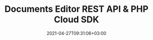 ---
############################# Static ############################
layout: "product"
date: 2021-04-27T09:31:06+03:00
draft: false

product: "Editor"
product_tag: "editor"
platform: "Php"
platform_tag: "php"

############################# Head ############################
head_title: "PHP Document Editor Cloud SDK – Edit Word Excel HTML & Presentations"
head_description: "PHP Cloud SDK to communicate with GroupDocs REST APIs for editing business documents formats.  Edit Microsoft Word, Excel, PPTX, HTML & XML files.‎"

############################# Header ############################
title: "Documents Editor REST API & PHP Cloud SDK"
description: "Cloud REST API to quickly edit all popular document formats in any type of PHP application without installing any external software.‎"
button:
    enable: true

############################# SubMenu ############################
submenu:
    enable: true
    
    left:
        img_alt: "GroupDocs.Editor Cloud SDK for PHP"
        image: "/sdk/272x272/groupdocs_editor-for-php.webp"
        product: "GroupDocs.Editor"
        platform: "PHP"

    middle:
        button:
            # button loop
            - link: "#overview"
              text: "Overview"

            # button loop
            - link: "#features"
              text: "Features"

            # button loop
            - link: "#support-resources"
              text: "Resources"

            # button loop
            - link: "https://purchase.groupdocs.cloud/pricing"
              text: "Pricing"

    right:
        link_download: "https://github.com/groupdocs-editor-cloud/groupdocs-editor-cloud-php"
        link_learn: "https://docs.groupdocs.cloud/editor/"
        link_buy: "https://purchase.groupdocs.cloud/buy"

############################# Overview ############################
overview:
    enable: true
    content: |
      GroupDocs.Editor Cloud SDK for PHP supports editing and manipulating a bunch of popular document file formats within PHP applications. Simply integrate GroupDocs.Editor Cloud SDK for PHP with GroupDocs.Editor Cloud REST API, upload supported document in any third-party WYSIWYG HTML editor, manipulate the document and save it back to the original document format without disturbing the appearance after editing. The PHP editor library supports a variety of document formats including Microsoft Word (DOC, DOCX, WordML), Excel (XLS, XLSX, SpreadsheetML), Presentations (PPT, PPTX), HTML, XML, TXT and OpenDocument.

      GroupDocs.Editor Cloud SDK for PHP is built as a layer on top of GroupDocs.Editor Cloud REST API that saves valuable development time by managing low-level requests and handling responses. The developers can focus on writing up the specific code only as needed in the project.
    tabs:
      enable: true     
      
      ## TAB ONE ##
      tab_one:
        description: |
          SDK requires PHP 5.5 or later. It can run on any platform where this requirement can be met.

        left:
          enable: true
          icon: "fas fa-align-left"
          title: "Editing Option"
          content: |
            * Edit in flow or parged mode
            * Multi-language document
            * Manage font extraction
            * Support tabbed spreadsheets
            * Memory usage optimization
        
        right:
          enable: true
          icon: "fas fa-sitemap"
          title: "Information Extraction"
          content: |
            * Document Type
            * Document Size
            * Page Count
            
        
      
      ## TAB TWO ##
      tab_two:
        description: |
          GroupDocs.Editor Cloud supports a number of document formats.

        left:
          enable: true
          table:
            # table loop
            - title: "Microsoft Office"
              content: |
                * **Microsoft Word**: DOC, DOCX, DOCM, DOT, DOTX, DOTM, FlatOPC, ODT, OTT, RTF, WordML
                * **Microsoft Excel**: XLS, XLSX, XLT, XLSM, XLSB, XLTX, XLTM, XLAM, SXC, SpreadsheetML, ODS, FODS, DIF, DSV, CSV, TSV
                * **Microsoft PowerPoint**: PPT, PPTX, PPS, PPSX, PPSM, PPTM, POT, POTX, POTM, ODP, OTP

        right:
          enable: true
          table:
            # table loop
            - title: "Other Formats"
              content: |
                * **Plain Text**: TXT
                * **Markup**: HTML, XML

      ## TAB THREE ##
      tab_three:
        description: |
          If you do not want to use any of our SDKs or the required SDK is not available at the moment, you can still easily get started with GroupDocs.Editor REST API while using your favorite language & platform.
        
        left:
          enable: true
          table:
            # table loop
            - icon: "fab fa-windows"
              title: "Operating Systems"
              content: |
                * Microsoft Windows Desktop
                * Microsoft Windows Server
                * Linux
                * MacOS

            # table loop
            - icon: "fas fa-code"
              title: "Supported Frameworks"
              content: |
                * Java 7 (1.7) and above

        right:
          enable: true
          table:
            # table loop
            - icon: "fas fa-cogs"
              title: "Development Environments"
              content: |
                * NetBeans
                * IntelliJ IDEA
                * Eclipse
            # table loop
            - icon: "fas fa-tools"
              title: "Build Automation Tool"
              content: |
                * Maven

############################# Features ############################
features:
    enable: true
    title: "Advanced Document Editor REST API Features"

    feature:
      # feature loop
      - icon: "fab fa-html5"
        content: "Integrates easily within any WYSIWYG editor"

      # feature loop
      - icon: "fas fa-file-word"
        content: "Edit Word documents as a whole or define pages range"

      # feature loop
      - icon: "fas fa-file-image"
        content: "Multi-tabbed spreadsheet editing is supported"
      
      # feature loop
      - icon: "fas fa-file-alt"
        content: "Optimized memory usage for large CSV or TSV files"

      # feature loop
      - icon: "fas fa-file-pdf"
        content: "Extract document information (type, size, page count etc)"

      # feature loop
      - icon: "fas fa-folder"
        content: "Cloud REST API to be used with any language or platform"

      



      

    more_feature:
      # more_feature_loop
      - title: "Working with WordProcessing Documents - PHP"
        content: |
          
          ```php
          //Get your App SID, App Key and Storage Name at https://dashboard.groupdocs.cloud (free registration is required).
          $AppSid = ""; // Get AppKey and AppSID from https://dashboard.groupdocs.cloud
          $AppKey = ""; // Get AppKey and AppSID from https://dashboard.groupdocs.cloud
            
          $configuration = new GroupDocs\Editor\Configuration();
          $configuration->setAppSid($AppSid);
          $configuration->setAppKey($AppKey);
          
          $editApi = new GroupDocs\Editor\EditApi($configuration);
          $fileApi = new GroupDocs\Editor\FileApi($configuration);
          
          // The document already uploaded into the storage
          // Load it into editable state
          $fileInfo = new Model\FileInfo();
          $fileInfo->setFilePath("Spreadsheet/four-sheets.xlsx");        
          $loadOptions = new Model\SpreadsheetLoadOptions();
          $loadOptions->setFileInfo($fileInfo);
          $loadOptions->setOutputPath("output");
          $loadOptions->setWorksheetIndex(0);
          $loadResult = $editApi->load(new Requests\loadRequest($loadOptions));
          
          // Download html document
          $htmlFile = $fileApi->downloadFile(new Requests\downloadFileRequest($loadResult->getHtmlPath()));
          $html = file_get_contents($htmlFile->getRealPath());
          
          // Edit something...
          $html = str_replace("This is sample sheet", "This is sample sheep", $html);
          
          // Upload html back to storage
          file_put_contents($htmlFile->getRealPath(), $html);
          $uploadRequest = new Requests\uploadFileRequest($loadResult->getHtmlPath(), $htmlFile->getRealPath());
          $fileApi->uploadFile($uploadRequest);
          
          // Save html back to xlsx
          $saveOptions = new Model\SpreadsheetSaveOptions();
          $saveOptions->setFileInfo($fileInfo);
          $saveOptions->setOutputPath("output/edited.xlsx");
          $saveOptions->setHtmlPath($loadResult->getHtmlPath());
          $saveOptions->setResourcesPath($loadResult->getResourcesPath());
          $saveResult = $editApi->save(new Requests\saveRequest($saveOptions));
          
          // Done.
          echo "Document edited: " . $saveResult->getPath();
          ```
      

############################# Support ############################
support:
    enable: true

############################# Solutions ############################
solutions:
    enable: true
    title: "GroupDocs.Editor offers document viewing APIs for other popular development environments"

    solution:
        # solution loop
        - img_alt: "GroupDocs.Editor for cURL"
          image: "/sdk/272x272/groupdocs_editor-for-curl.webp"
          product: "GroupDocs.Editor"
          platform: "cURL for Cloud"
          link: "/editor/curl/"
          # solution loop
        - img_alt: "GroupDocs.Editor for .NET"
          image: "/sdk/272x272/groupdocs_editor-for-net.webp"
          product: "GroupDocs.Editor"
          platform: ".NET"
          link: "/editor/net/"
          # solution loop
        - img_alt: "GroupDocs.Editor for Java"
          image: "/sdk/272x272/groupdocs_editor-for-java.webp"
          product: "GroupDocs.Editor"
          platform: "Java"
          link: "/editor/java/"
          # solution loop
        - img_alt: "GroupDocs.Editor for PHP"
          image: "/sdk/272x272/groupdocs_editor-for-php.webp"
          product: "GroupDocs.Editor"
          platform: "Php"
          link: "/editor/php/"
          # solution loop
        - img_alt: "GroupDocs.Editor for Python"
          image: "/sdk/272x272/groupdocs_editor-for-python.webp"
          product: "GroupDocs.Editor"
          platform: "Python"
          link: "/editor/python/"
          # solution loop
        - img_alt: "GroupDocs.Editor for Ruby"
          image: "/sdk/272x272/groupdocs_editor-for-ruby.webp"
          product: "GroupDocs.Editor"
          platform: "Ruby"
          link: "/editor/ruby/"
          # solution loop
        - img_alt: "GroupDocs.Editor for Node.js"
          image: "/sdk/272x272/groupdocs_editor-for-node.webp"
          product: "GroupDocs.Editor"
          platform: "Node.js"
          link: "/editor/nodejs/"
          # solution loop
        - img_alt: "GroupDocs.Editor for Android"
          image: "/sdk/272x272/groupdocs_editor-for-android.webp"
          product: "GroupDocs.Editor"
          platform: "Android"
          link: "/editor/android/"

############################# Back to top ###############################
back_to_top:
  enable: true
---